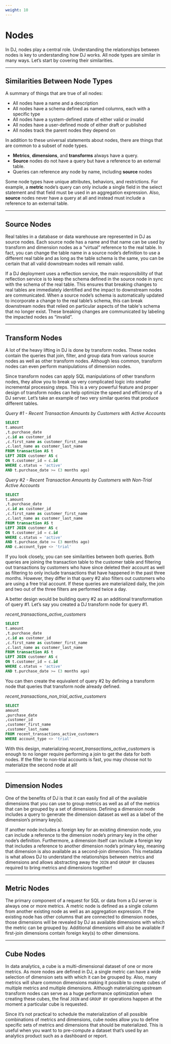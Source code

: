 ```yaml
---
weight: 10
---
```


# Nodes

In DJ, nodes play a central role. Understanding the relationships between nodes is key to understanding how DJ works.
All node types are similar in many ways. Let’s start by covering their similarities.

---

## Similarities Between Node Types

A summary of things that are true of all nodes:

* All nodes have a name and a description
* All nodes have a schema defined as named columns, each with a specific type
* All nodes have a system-defined state of either valid or invalid
* All nodes have a user-defined mode of either draft or published
* All nodes track the parent nodes they depend on

In addition to these universal statements about nodes, there are things that are common to a subset of node types.

* **Metrics**, **dimensions**, and **transforms** always have a query.
* **Source** nodes do not have a query but have a reference to an external table.
* Queries can reference any node by name, including **source** nodes

Some node types have unique attributes, behaviors, and restrictions. For example, a **metric** node’s query can only include
a single field in the select statement and that field must be used in an aggregation expression. Also, **source** nodes
never have a query at all and instead must include a reference to an external table.

---

## Source Nodes

Real tables in a database or data warehouse are represented in DJ as source nodes. Each source node has a name and that
name can be used by transform and dimension nodes as a “virtual” reference to the real table. In fact, you can change
the table name in a source node’s definition to use a different real table and as long as the table schema is the same,
you can be certain that all valid downstream nodes will remain valid.

If a DJ deployment uses a reflection service, the main responsibility of that reflection service is to keep the schema
defined in the source node in sync with the schema of the real table. This ensures that breaking changes to real tables
are immediately identified and the impact to downstream nodes are communicated. When a source node’s schema is
automatically updated to incorporate a change to the real table’s schema, this can break downstream nodes that relied on
particular aspects of the table's schema that no longer exist. These breaking changes are communicated by labeling
the impacted nodes as “invalid”.

---

## Transform Nodes

A lot of the heavy lifting in DJ is done by transform nodes. These nodes contain the queries that join, filter, and
group data from various source nodes as well as other transform nodes. Although less common, transform nodes can even
perform manipulations of dimension nodes.

Since transform nodes can apply SQL manipulations of other transform nodes, they allow you to break up very complicated
logic into smaller incremental processing steps. This is a very powerful feature and proper design of transform nodes
can help optimize the speed and efficiency of a DJ server. Let’s take an example of two very similar queries that
produce different tables.

*Query #1 - Recent Transaction Amounts by Customers with Active Accounts*

```sql
SELECT
t.amount
,t.purchase_date
,c.id as customer_id
,c.first_name as customer_first_name
,c.last_name as customer_last_name
FROM transaction AS t
LEFT JOIN customer AS c
ON t.customer_id = c.id
WHERE c.status = 'active'
AND t.purchase_date >= (3 months ago)
```

*Query #2 - Recent Transaction Amounts by Customers with Non-Trial Active Accounts*

```sql
SELECT
t.amount
,t.purchase_date
,c.id as customer_id
,c.first_name as customer_first_name
,c.last_name as customer_last_name
FROM transaction AS t
LEFT JOIN customer AS c
ON t.customer_id = c.id
WHERE c.status = 'active'
AND t.purchase_date >= (3 months ago)
AND c.account_type <> 'trial'
```

If you look closely, you can see similarities between both queries. Both queries are joining the transaction table to
the customer table and filtering out transactions by customers who have since deleted their account as well as
filtering to only include transactions that have happened in the past three months. However, they differ in that query
#2 also filters out customers who are using a free trial account. If these queries are materialized daily, the join and
two out of the three filters are performed twice a day.

A better design would be building query #2 as an additional transformation of query #1. Let’s say you created a DJ
transform node for query #1.

*recent_transactions_active_customers*

```sql
SELECT
t.amount
,t.purchase_date
,c.id as customer_id
,c.first_name as customer_first_name
,c.last_name as customer_last_name
FROM transaction AS t
LEFT JOIN customer AS c
ON t.customer_id = c.id
WHERE c.status = 'active'
AND t.purchase_date >= (3 months ago)
```

You can then create the equivalent of query #2 by defining a transform node that queries that transform node already
defined.

*recent_transactions_non_trial_active_customers*

```sql
SELECT
amount
,purchase_date
,customer_id
,customer_first_name
,customer_last_name
FROM recent_transactions_active_customers
WHERE account_type <> 'trial'
```

With this design, materializing *recent_transactions_active_customers* is enough to no longer require performing a join
to get the data for both nodes. If the filter to non-trial accounts is fast, you may choose not to materialize the
second node at all!

---

## Dimension Nodes

One of the benefits of DJ is that it can easily find all of the available dimensions that you can use to group metrics
as well as all of the metrics that can be grouped by a set of dimensions. Defining a dimension node includes a query to
generate the dimension dataset as well as a label of the dimension’s primary key(s).

If another node includes a foreign key for an existing dimension node, you can include a reference to the dimension
node’s primary key in the other node’s definition. Furthermore, a dimension itself can include a foreign key that
includes a reference to another dimension node’s primary key, meaning that dimension is also available as a second-join
dimension. This metadata is what allows DJ to understand the relationships between metrics and dimensions and allows
abstracting away the `JOIN` and `GROUP BY` clauses required to bring metrics and dimensions together!

---

## Metric Nodes

The primary component of a request for SQL or data from a DJ server is always one or more metrics. A metric node is
defined as a single column from another existing node as well as an aggregation expression. If the existing node has
other columns that are connected to dimension nodes, those dimensions will be revealed by DJ as available dimensions
with which the metric can be grouped by. Additional dimensions will also be available if first-join dimensions contain
foreign key(s) to other dimensions.

---

## Cube Nodes

In data analytics, a cube is a multi-dimensional dataset of one or more metrics. As more nodes are defined in DJ, a
single metric can have a wide selection of dimension sets with which it can be grouped by. Also, many metrics will
share common dimensions making it possible to create cubes of multiple metrics and multiple dimensions.
Although materializing upstream transform nodes can serve as a huge performance optimization when creating these cubes,
the final `JOIN` and `GROUP BY` operations happen at the moment a particular cube is requested.

Since it’s not practical to schedule the materialization of all possible combinations of metrics and dimensions,
cube nodes allow you to define specific sets of metrics and dimensions that should be materialized. This is useful
when you want to to pre-compute a dataset that’s used by an analytics product such as a dashboard or report.
